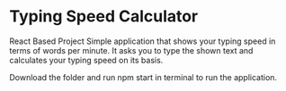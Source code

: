 # Typing Speed Calculator

React Based Project
Simple application that shows your typing speed in terms of words per minute. It asks you to type the 
shown text and calculates your typing speed on its basis.

Download the folder and run npm start in terminal to run the application.
